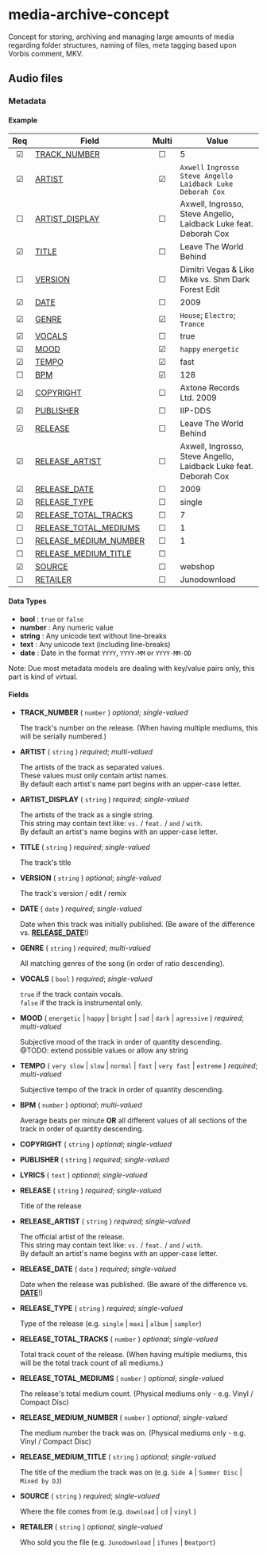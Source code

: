 # media-archive-concept
Concept for storing, archiving and managing large amounts of media regarding folder structures, naming of files, meta tagging based upon Vorbis comment, MKV.


## Audio files


### Metadata


#### Example

| Req   | Field                                           | Multi | Value                                                                 |
| :---: | ----------------------------------------------- | :---: | --------------------------------------------------------------------- |
| ☑     | [TRACK_NUMBER](#track_number)                   | ☐     | 5                                                                     |
| ☑     | [ARTIST](#artist)                               | ☑     | `Axwell` `Ingrosso` `Steve Angello` `Laidback Luke` `Deborah Cox`     |
| ☐     | [ARTIST_DISPLAY](#artist_display)               | ☐     | Axwell, Ingrosso, Steve Angello, Laidback Luke feat. Deborah Cox      |
| ☑     | [TITLE](#title)                                 | ☐     | Leave The World Behind                                                |
| ☐     | [VERSION](#version)                             | ☐     | Dimitri Vegas & Like Mike vs. Shm Dark Forest Edit                    |
| ☑     | [DATE](#date)                                   | ☐     | 2009                                                                  |
| ☑     | [GENRE](#genre)                                 | ☑     | `House`; `Electro`; `Trance`                                          |
| ☑     | [VOCALS](#vocals)                               | ☐     | true                                                                  |
| ☑     | [MOOD](#mood)                                   | ☑     | `happy` `energetic`                                                   |
| ☑     | [TEMPO](#tempo)                                 | ☑     | fast                                                                  |
| ☐     | [BPM](#tempo)                                   | ☑     | 128                                                                   |
| ☑     | [COPYRIGHT](#copyright)                         | ☐     | Axtone Records Ltd. 2009                                              |
| ☑     | [PUBLISHER](#publisher)                         | ☐     | IIP-DDS                                                               |
| ☑     | [RELEASE](#release)                             | ☐     | Leave The World Behind                                                |
| ☑     | [RELEASE_ARTIST](#release_artist)               | ☐     | Axwell, Ingrosso, Steve Angello, Laidback Luke feat. Deborah Cox      |
| ☑     | [RELEASE_DATE](#release_date)                   | ☐     | 2009                                                                  |
| ☑     | [RELEASE_TYPE](#release_type)                   | ☐     | single                                                                |
| ☑     | [RELEASE_TOTAL_TRACKS](#release_total_tracks)   | ☐     | 7                                                                     |
| ☐     | [RELEASE_TOTAL_MEDIUMS](#release_total_mediums) | ☐     | 1                                                                     |
| ☐     | [RELEASE_MEDIUM_NUMBER](#release_medium_number) | ☐     | 1                                                                     |
| ☐     | [RELEASE_MEDIUM_TITLE](#release_medium_title)   | ☐     |                                                                       |
| ☑     | [SOURCE](#source)                               | ☐     | webshop                                                               |
| ☐     | [RETAILER](#retailer)                           | ☐     | Junodownload                                                          |


#### Data Types

- **bool** : `true` or `false`
- **number** : Any numeric value
- **string** : Any unicode text without line-breaks
- **text** : Any unicode text (including line-breaks)
- **date** : Date in the format `YYYY`, `YYYY-MM` or `YYYY-MM-DD`

Note: Due most metadata models are dealing with key/value pairs only, this part is kind of virtual.


#### Fields

- <a name="track_number">**TRACK_NUMBER**</a> ( `number` ) _optional_; _single-valued_

  The track's number on the release. (When having multiple mediums, this will be serially numbered.)

- <a name="artist">**ARTIST**</a> ( `string` ) _required_; _multi-valued_

  The artists of the track as separated values. \
  These values must only contain artist names. \
  By default each artist's name part begins with an upper-case letter.

- <a name="artist_display">**ARTIST_DISPLAY**</a> ( `string` ) _required_; _single-valued_

  The artists of the track as a single string. \
  This string may contain text like: `vs.` / `feat.` / `and` / `with`. \
  By default an artist's name begins with an upper-case letter.

- <a name="title">**TITLE**</a> ( `string` ) _required_; _single-valued_

  The track's title

- <a name="version">**VERSION**</a> ( `string` ) _optional_; _single-valued_

  The track's version / edit / remix

- <a name="date">**DATE**</a> ( `date` ) _required_; _single-valued_

  Date when this track was initially published. (Be aware of the difference vs. [**RELEASE_DATE**](#DATE)!)

- <a name="genre">**GENRE**</a> ( `string` ) _required_; _multi-valued_

  All matching genres of the song (in order of ratio descending).

- <a name="vocals">**VOCALS**</a> ( `bool` ) _required_; _single-valued_ 

  `true` if the track contain vocals. \
  `false` if the track is instrumental only.

- <a name="mood">**MOOD**</a> ( `energetic` | `happy` | `bright` | `sad` | `dark` | `agressive` ) _required_; _multi-valued_ 

  Subjective mood of the track in order of quantity descending. \
  @TODO: extend possible values or allow any string

- <a name="tempo">**TEMPO**</a> ( `very slow` | `slow` | `normal` | `fast` | `very fast` | `extreme` ) _required_; _multi-valued_ 

  Subjective tempo of the track in order of quantity descending.

- <a name="bpm">**BPM**</a> ( `number` ) _optional_; _multi-valued_ 

  Average beats per minute **OR** all different values of all sections of the track in order of quantity descending.

- <a name="copyright">**COPYRIGHT**</a> ( `string` ) _optional_; _single-valued_ 

- <a name="publisher">**PUBLISHER**</a> ( `string` ) _required_; _single-valued_ 

- <a name="lyrics">**LYRICS**</a> ( `text` ) _optional_; _single-valued_ 

- <a name="release">**RELEASE**</a> ( `string` ) _required_; _single-valued_

  Title of the release

- <a name="release_artist">**RELEASE_ARTIST**</a> ( `string` ) _required_; _single-valued_

  The official artist of the release. \
  This string may contain text like: `vs.` / `feat.` / `and` / `with`. \
  By default an artist's name begins with an upper-case letter.

- <a name="release_date">**RELEASE_DATE**</a> ( `date` ) _required_; _single-valued_ 

  Date when the release was published. (Be aware of the difference vs. [**DATE**](#DATE)!)

- <a name="release_type">**RELEASE_TYPE**</a> ( `string` ) _required_; _single-valued_ 

  Type of the release (e.g. `single` | `maxi` | `album` | `sampler`)

- <a name="release_total_tracks">**RELEASE_TOTAL_TRACKS**</a> ( `number` ) _optional_; _single-valued_ 

  Total track count of the release. (When having multiple mediums, this will be the total track count of all mediums.)

- <a name="release_total_mediums">**RELEASE_TOTAL_MEDIUMS**</a> ( `number` ) _optional_; _single-valued_ 

  The release's total medium count. (Physical mediums only - e.g. Vinyl / Compact Disc) 

- <a name="release_medium_number">**RELEASE_MEDIUM_NUMBER**</a> ( `number` ) _optional_; _single-valued_ 

  The medium number the track was on. (Physical mediums only - e.g. Vinyl / Compact Disc) 

- <a name="release_medium_title">**RELEASE_MEDIUM_TITLE**</a> ( `string` ) _optional_; _single-valued_ 

  The title of the medium the track was on (e.g. `Side A` | `Summer Disc` | `Mixed by DJ`)

- <a name="source">**SOURCE**</a> ( `string` ) _required_; _single-valued_ 

  Where the file comes from (e.g. `download` | `cd` | `vinyl` )

- <a name="retailer">**RETAILER**</a> ( `string` ) _optional_; _single-valued_ 

  Who sold you the file (e.g. `Junodownload` | `iTunes` | `Beatport`)
